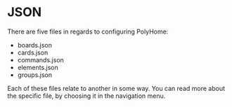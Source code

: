 # JSON

There are five files in regards to configuring PolyHome:

- boards.json
- cards.json
- commands.json
- elements.json
- groups.json

Each of these files relate to another in some way. You can read more about the specific file, by choosing it in the navigation menu.
